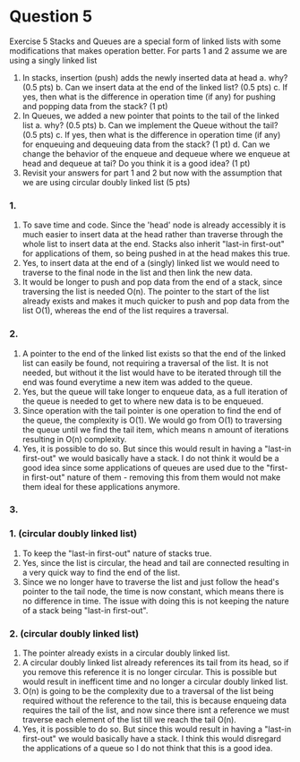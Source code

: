 # Question 5

Exercise 5
Stacks and Queues are a special form of linked lists with some modifications that makes
operation better. For parts 1 and 2 assume we are using a singly linked list
1. In stacks, insertion (push) adds the newly inserted data at head
a. why? (0.5 pts)
b. Can we insert data at the end of the linked list? (0.5 pts)
c. If yes, then what is the difference in operation time (if any) for pushing and
popping data from the stack? (1 pt)
2. In Queues, we added a new pointer that points to the tail of the linked list
a. why? (0.5 pts)
b. Can we implement the Queue without the tail? (0.5 pts)
c. If yes, then what is the difference in operation time (if any) for enqueuing and
dequeuing data from the stack? (1 pt)
d. Can we change the behavior of the enqueue and dequeue where we enqueue at
head and dequeue at tai? Do you think it is a good idea? (1 pt)
3. Revisit your answers for part 1 and 2 but now with the assumption that we are using
circular doubly linked list (5 pts)

### 1.
1. To save time and code. Since the 'head' node is already accessibly it is much easier to insert data at the head rather than traverse through the whole list to insert data at the end. Stacks also inherit "last-in first-out" for applications of them, so being pushed in at the head makes this true.
2. Yes, to insert data at the end of a (singly) linked list we would need to traverse to the final node in the list and then link the new data.
3. It would be longer to push and pop data from the end of a stack, since traversing the list is needed O(n). The pointer to the start of the list already exists and makes it much quicker to push and pop data from the list O(1), whereas the end of the list requires a traversal.
### 2.
1. A pointer to the end of the linked list exists so that the end of the linked list can easily be found, not requiring a traversal of the list. It is not needed, but without it the list would have to be iterated through till the end was found everytime a new item was added to the queue.
2. Yes, but the queue will take longer to enqueue data, as a full iteration of the queue is needed to get to where new data is to be enqueued.
3. Since operation with the tail pointer is one operation to find the end of the queue, the complexity is O(1). We would go from O(1) to traversing the queue until we find the tail item, which means n amount of iterations resulting in O(n) complexity.
4. Yes, it is possible to do so. But since this would result in having a "last-in first-out" we would basically have a stack. I do not think it would be a good idea since some applications of queues are used due to the "first-in first-out" nature of them - removing this from them would not make them ideal for these applications anymore.

### 3.
### 1. (circular doubly linked list)
  1. To keep the "last-in first-out" nature of stacks true.
  2. Yes, since the list is circular, the head and tail are connected resulting in a very quick way to find the end of the list.
  3. Since we no longer have to traverse the list and just follow the head's pointer to the tail node, the time is now constant, which means there is no difference in time. The issue with doing this is not keeping the nature of a stack being "last-in first-out".
### 2.  (circular doubly linked list)
  1. The pointer already exists in a circular doubly linked list.
  2. A circular doubly linked list already references its tail from its head, so if you remove this reference it is no longer circular. This is possible but would result in inefficent time and no longer a circular doubly linked list.
  3. O(n) is going to be the complexity due to a traversal of the list being required without the reference to the tail, this is because enqueing data requires the tail of the list, and now since there isnt a reference we must traverse each element of the list till we reach the tail O(n).
  4.  Yes, it is possible to do so. But since this would result in having a "last-in first-out" we would basically have a stack. I think this would disregard the applications of a queue so I do not think that this is a good idea.
  




